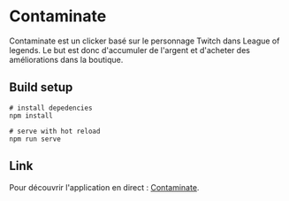 # Contaminate

Contaminate est un clicker basé sur le personnage Twitch dans League of legends. Le but est donc d'accumuler de l'argent et d'acheter des améliorations dans la boutique.

## Build setup

```
# install depedencies
npm install

# serve with hot reload
npm run serve
```

## Link

Pour découvrir l'application en direct : [Contaminate](https://contaminate.netlify.app/).
